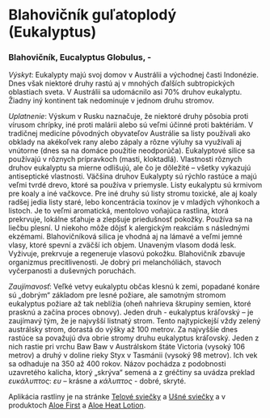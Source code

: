 Blahovičník guľatoplodý (Eukalyptus)
====================================

### Blahovičník, Eucalyptus Globulus, -

*Výskyt*: Eukalypty majú svoj domov v Austrálii a východnej časti Indonézie.
Dnes však niektoré druhy rastú aj v mnohých ďalších subtropických oblastiach
sveta. V Austrálii sa udomácnilo asi 70% druhov eukalyptu. Žiadny iný kontinent
tak nedominuje v jednom druhu stromov.

*Uplatnenie*: Výskum v Rusku naznačuje, že niektoré druhy pôsobia proti vírusom
chrípky, iné proti malárii alebo sú veľmi účinné proti baktériám. V tradičnej
medicíne pôvodných obyvateľov Austrálie sa listy používali ako obklady na
akékoľvek rany alebo zápaly a rôzne výluhy sa využívali aj vnútorne (dnes sa na
domáce použitie neodporúča). Eukalyptové silice sa používajú v rôznych
prípravkoch (masti, kloktadlá). Vlastnosti rôznych druhov eukalyptu sa mierne
odlišujú, ale čo je dôležité – všetky vykazujú antiseptické vlastnosti. Väčšina
druhov Eukalypty sú rýchlo rastúce a majú veľmi tvrdé drevo, ktoré sa používa v
priemysle. Listy eukalyptu sú krmivom pre koaly a iné vačkovce. Pre iné druhy sú
listy stromu toxické, ale aj koaly radšej jedia listy staré, lebo koncentrácia
toxínov je v mladých výhonkoch a listoch. Je to veľmi aromatická, mentolovo
voňajúca rastlina, ktorá prekrvuje, lokálne sťahuje a zlepšuje priedušnosť
pokožky. Používa sa na liečbu plesní. U niekoho môže dôjsť k alergickým reakciám
s následnými ekzémami. Blahovičníková silica je vhodná aj na lámavé a veľmi
jemné vlasy, ktoré spevní a zväčší ich objem. Unaveným vlasom dodá lesk.
Vyživuje, prekrvuje a regeneruje vlasovú pokožku. Blahovičník zbavuje organizmus
precitlivenosti. Je dobrý pri melanchóliách, stavoch vyčerpanosti a duševných
poruchách.

*Zaujímavosť*: Veľké vetvy eukalyptu občas klesnú k zemi, popadané konáre sú
„dobrým“ základom pre lesné požiare, ale samotným stromom eukalyptus požiare až
tak neblížia (oheň nahrieva škrupiny semien, ktoré prasknú a začína proces
obnovy). Jeden druh - eukalyptus kráľovský – je zaujímavý tým, že je najvyšší
listnatý strom. Tento najtypickejší vždy zelený austrálsky strom, dorastá do
výšky až 100 metrov. Za najvyššie dnes rastúce sa považujú dva obrie stromy
druhu eukalyptus kráľovský. Jeden z nich rastie pri vrchu Baw Baw v Austrálskom
štáte Victoria (vysoký 106 metrov) a druhý v doline rieky Styx v Tasmánii
(vysoký 98 metrov). Ich vek sa odhaduje na 350 až 400 rokov. Názov pochádza z
podobnosti uzavretého kalicha, ktorý „skrýva“ semená a z gréčtiny sa uvádza
preklad *ευκάλυπτος*: *ευ* – krásne a *κάλυπτος* - dobré, skryté.

Aplikácia rastliny je na stránke
[Telové sviečky](/sip/sviecky/telove-sviecky) a
[Ušné sviečky](/sip/sviecky/usne-sviecky) a v produktoch
[Aloe First](/sip/produkty-FLP/aloe-first) a
[Aloe Heat Lotion](/sip/produkty-FLP/aloe-heat-lotion).
